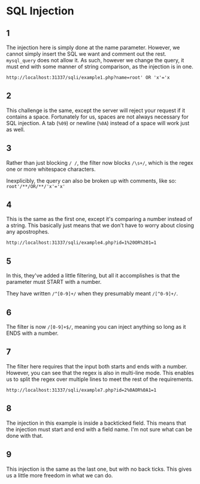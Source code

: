 # SQL Injection

## 1

The injection here is simply done at the name parameter. However, we cannot simply insert the SQL we want and comment out the rest. `mysql_query` does not allow it. As such, however we change the query, it must end with some manner of string comparison, as the injection is in one.

`http://localhost:31337/sqli/example1.php?name=root' OR 'x'='x`

## 2  

This challenge is the same, except the server will reject your request if it contains a space. Fortunately for us, spaces are not always necessary for SQL injection. A tab (`%09`) or newline (`%0A`) instead of a space will work just as well.

## 3

Rather than just blocking `/ /`, the filter now blocks `/\s+/`, which is the regex one or more whitespace characters.

Inexplicibly, the query can also be broken up with comments, like so: `root'/**/OR/**/'x'='x'`

## 4

This is the same as the first one, except it's comparing a number instead of a string. This basically just means that we don't have to worry about closing any apostrophes.

`http://localhost:31337/sqli/example4.php?id=1%20OR%201=1`

## 5

In this, they've added a little filtering, but all it accomplishes is that the parameter must START with a number.

They have written `/^[0-9]+/` when they presumably meant `/[^0-9]+/`.

## 6

The filter is now `/[0-9]+$/`, meaning you can inject anything so long as it ENDS with a number.

## 7

The filter here requires that the input both starts and ends with a number. However, you can see that the regex is also in multi-line mode. This enables us to split the regex over multiple lines to meet the rest of the requirements.

`http://localhost:31337/sqli/example7.php?id=2%0AOR%0A1=1`

## 8

The injection in this example is inside a backticked field. This means that the injection must start and end with a field name. I'm not sure what can be done with that.

## 9

This injection is the same as the last one, but with no back ticks. This gives us a little more freedom in what we can do.
